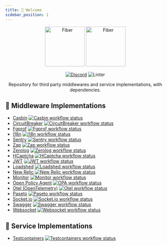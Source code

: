 ```yaml
---
title: 👋 Welcome
sidebar_position: 1
---
```


<div align="center">
  <img height="125" alt="Fiber" src="https://raw.githubusercontent.com/gofiber/contrib/master/.github/logo-dark.svg#gh-dark-mode-only" />
  <img height="125" alt="Fiber" src="https://raw.githubusercontent.com/gofiber/contrib/master/.github/logo.svg#gh-light-mode-only" />
  <br />

[![Discord](https://img.shields.io/discord/704680098577514527?style=flat&label=%F0%9F%92%AC%20discord&color=00ACD7)](https://gofiber.io/discord)
![Linter](https://github.com/gofiber/contrib/workflows/Golangci%20Lint%20Check/badge.svg)

Repository for third party middlewares and service implementations, with dependencies.

</div>

## 📑 Middleware Implementations

* [Casbin](./v3/casbin/README.md) <a href="https://github.com/gofiber/contrib/actions?query=workflow%3A%22Test+Casbin%22"> <img src="https://img.shields.io/github/actions/workflow/status/gofiber/contrib/test-casbin.yml?branch=main&label=%F0%9F%A7%AA%20&style=flat&color=75C46B" alt="Casbin workflow status" /> </a>
* [CircuitBreaker](./v3/circuitbreaker/README.md) <a href="https://github.com/gofiber/contrib/actions?query=workflow%3A%22Test+CircuitBreaker%22"> <img src="https://img.shields.io/github/actions/workflow/status/gofiber/contrib/test-circuitbreaker.yml?branch=main&label=%F0%9F%A7%AA%20&style=flat&color=75C46B" alt="CircuitBreaker workflow status" /> </a>
* [Fgprof](./v3/fgprof/README.md) <a href="https://github.com/gofiber/contrib/actions?query=workflow%3A%22Test+Fgprof%22"> <img src="https://img.shields.io/github/actions/workflow/status/gofiber/contrib/test-fgprof.yml?branch=main&label=%F0%9F%A7%AA%20&style=flat&color=75C46B" alt="Fgprof workflow status" /> </a>
* [I18n](./v3/i18n/README.md) <a href="https://github.com/gofiber/contrib/actions?query=workflow%3A%22Test+i18n%22"> <img src="https://img.shields.io/github/actions/workflow/status/gofiber/contrib/test-i18n.yml?branch=main&label=%F0%9F%A7%AA%20&style=flat&color=75C46B" alt="i18n workflow status" /> </a>
* [Sentry](./v3/sentry/README.md) <a href="https://github.com/gofiber/contrib/actions?query=workflow%3A%22Test+sentry%22"> <img src="https://img.shields.io/github/actions/workflow/status/gofiber/contrib/test-sentry.yml?branch=main&label=%F0%9F%A7%AA%20&style=flat&color=75C46B" alt="Sentry workflow status" /> </a>
* [Zap](./v3/zap/README.md) <a href="https://github.com/gofiber/contrib/actions?query=workflow%3A%22Test+zap%22"> <img src="https://img.shields.io/github/actions/workflow/status/gofiber/contrib/test-zap.yml?branch=main&label=%F0%9F%A7%AA%20&style=flat&color=75C46B" alt="Zap workflow status" /> </a>
* [Zerolog](./v3/zerolog/README.md) <a href="https://github.com/gofiber/contrib/actions?query=workflow%3A%22Test+zerolog%22"> <img src="https://img.shields.io/github/actions/workflow/status/gofiber/contrib/test-zerolog.yml?branch=main&label=%F0%9F%A7%AA%20&style=flat&color=75C46B" alt="Zerolog workflow status" /> </a>
* [HCaptcha](./v3/hcaptcha/README.md) <a href="https://github.com/gofiber/contrib/actions?query=workflow%3A%22Test+hcaptcha%22"> <img src="https://img.shields.io/github/actions/workflow/status/gofiber/contrib/test-hcaptcha.yml?branch=main&label=%F0%9F%A7%AA%20&style=flat&color=75C46B" alt="HCaptcha workflow status" /> </a>
* [JWT](./v3/jwt/README.md) <a href="https://github.com/gofiber/contrib/actions?query=workflow%3A%22Test+jwt%22"> <img src="https://img.shields.io/github/actions/workflow/status/gofiber/contrib/test-jwt.yml?branch=main&label=%F0%9F%A7%AA%20&style=flat&color=75C46B" alt="JWT workflow status" /> </a>
* [Loadshed](./v3/loadshed/README.md) <a href="https://github.com/gofiber/contrib/actions?query=workflow%3A%22Test+loadshed%22"> <img src="https://img.shields.io/github/actions/workflow/status/gofiber/contrib/test-loadshed.yml?branch=main&label=%F0%9F%A7%AA%20&style=flat&color=75C46B" alt="Loadshed workflow status" /> </a>
* [New Relic](./v3/newrelic/README.md) <a href="https://github.com/gofiber/contrib/actions?query=workflow%3A%22Test+newrelic%22"> <img src="https://img.shields.io/github/actions/workflow/status/gofiber/contrib/test-newrelic.yml?branch=main&label=%F0%9F%A7%AA%20&style=flat&color=75C46B" alt="New Relic workflow status" /> </a>
* [Monitor](./v3/monitor/README.md) <a href="https://github.com/gofiber/contrib/actions?query=workflow%3A%22Test+Monitor%22"> <img src="https://img.shields.io/github/actions/workflow/status/gofiber/contrib/test-monitor.yml?branch=main&label=%F0%9F%A7%AA%20&style=flat&color=75C46B" alt="Monitor workflow status" /> </a>
* [Open Policy Agent](./v3/opa/README.md) <a href="https://github.com/gofiber/contrib/actions?query=workflow%3A%22Test+opa%22"> <img src="https://img.shields.io/github/actions/workflow/status/gofiber/contrib/test-opa.yml?branch=main&label=%F0%9F%A7%AA%20&style=flat&color=75C46B" alt="OPA workflow status" /> </a>
* [Otel (OpenTelemetry)](./v3/otel/README.md) <a href="https://github.com/gofiber/contrib/actions?query=workflow%3A%22Test+otel%22"> <img src="https://img.shields.io/github/actions/workflow/status/gofiber/contrib/test-otel.yml?branch=main&label=%F0%9F%A7%AA%20&style=flat&color=75C46B" alt="Otel workflow status" /> </a>
* [Paseto](./v3/paseto/README.md) <a href="https://github.com/gofiber/contrib/actions?query=workflow%3A%22Test+paseto%22"> <img src="https://img.shields.io/github/actions/workflow/status/gofiber/contrib/test-paseto.yml?branch=main&label=%F0%9F%A7%AA%20&style=flat&color=75C46B" alt="Paseto workflow status" /> </a>
* [Socket.io](./v3/socketio/README.md) <a href="https://github.com/gofiber/contrib/actions?query=workflow%3A%22Test+socketio%22"> <img src="https://img.shields.io/github/actions/workflow/status/gofiber/contrib/test-socketio.yml?branch=main&label=%F0%9F%A7%AA%20&style=flat&color=75C46B" alt="Socket.io workflow status" /> </a>
* [Swagger](./v3/swagger/README.md) <a href="https://github.com/gofiber/contrib/actions?query=workflow%3A%22Test+swagger%22"> <img src="https://img.shields.io/github/actions/workflow/status/gofiber/contrib/test-swagger.yml?branch=main&label=%F0%9F%A7%AA%20&style=flat&color=75C46B" alt="Swagger workflow status" /> </a>
* [Websocket](./v3/websocket/README.md) <a href="https://github.com/gofiber/contrib/actions?query=workflow%3A%22Test+websocket%22"> <img src="https://img.shields.io/github/actions/workflow/status/gofiber/contrib/test-websocket.yml?branch=main&label=%F0%9F%A7%AA%20&style=flat&color=75C46B" alt="Websocket workflow status" /> </a>

## 🥡 Service Implementations

* [Testcontainers](./v3/testcontainers/README.md) <a href="https://github.com/gofiber/contrib/actions?query=workflow%3A%22Test+Testcontainers%22"> <img src="https://img.shields.io/github/actions/workflow/status/gofiber/contrib/test-testcontainers.yml?branch=main&label=%F0%9F%A7%AA%20&style=flat&color=75C46B" alt="Testcontainers workflow status" /> </a>
